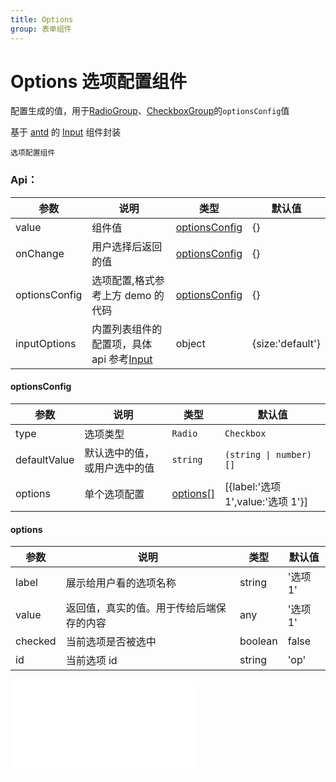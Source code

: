 ```yaml
---
title: Options
group: 表单组件
---
```


# Options 选项配置组件

配置生成的值，用于[RadioGroup](/components/radio-group)、[CheckboxGroup](/components/checkbox-group)的`optionsConfig`值

基于 <a href="https://ant-design.antgroup.com/index-cn" target="_blank">antd</a> 的 <a href="https://ant-design.antgroup.com/components/input-cn" target="_blank">Input</a> 组件封装

<code src='../components/Options.tsx'>选项配置组件</code>

### Api：

| 参数          | 说明                                                                                                                       | 类型                                               | 默认值           |
| ------------- | -------------------------------------------------------------------------------------------------------------------------- | -------------------------------------------------- | ---------------- |
| value         | 组件值                                                                                                                     | [optionsConfig](/components/options#optionsconfig) | {}               |
| onChange      | 用户选择后返回的值                                                                                                         | [optionsConfig](/components/options#optionsconfig) | {}               |
| optionsConfig | 选项配置,格式参考上方 demo 的代码                                                                                          | [optionsConfig](/components/options#optionsconfig) | {}               |
| inputOptions  | 内置列表组件的配置项，具体 api 参考<a href="https://ant-design.antgroup.com/components/input-cn" target="_blank">Input</a> | object                                             | {size:'default'} |

#### optionsConfig

| 参数         | 说明                         | 类型                                     | 默认值                            |
| ------------ | ---------------------------- | ---------------------------------------- | --------------------------------- |
| type         | 选项类型                     | `Radio`                                  | `Checkbox`                        |
| defaultValue | 默认选中的值，或用户选中的值 | `string`                                 | `(string \| number)[]`            |
| options      | 单个选项配置                 | [options[]](/components/options#options) | [{label:'选项 1',value:'选项 1'}] |

#### options

| 参数    | 说明                                     | 类型    | 默认值   |
| ------- | ---------------------------------------- | ------- | -------- |
| label   | 展示给用户看的选项名称                   | string  | '选项 1' |
| value   | 返回值，真实的值。用于传给后端保存的内容 | any     | '选项 1' |
| checked | 当前选项是否被选中                       | boolean | false    |
| id      | 当前选项 id                              | string  | 'op'     |

<embed src="../guide.md#L16-L21"></embed>

